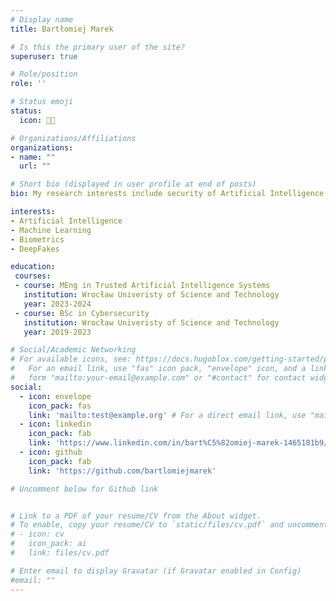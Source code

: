 ```yaml
---
# Display name
title: Bartłomiej Marek

# Is this the primary user of the site?
superuser: true

# Role/position
role: ''

# Status emoji
status:
  icon: 🧑‍💻️

# Organizations/Affiliations
organizations:
- name: ""
  url: ""

# Short bio (displayed in user profile at end of posts)
bio: My research interests include security of Artificial Intelligence and Machine Learning, biometrics and DeepFakes. 

interests:
- Artificial Intelligence
- Machine Learning
- Biometrics
- DeepFakes

education:
 courses:
 - course: MEng in Trusted Artificial Intelligence Systems
   institution: Wrocław Univeristy of Science and Technology
   year: 2023-2024
 - course: BSc in Cybersecurity
   institution: Wrocław Univeristy of Science and Technology
   year: 2019-2023

# Social/Academic Networking
# For available icons, see: https://docs.hugoblox.com/getting-started/page-builder/#icons
#   For an email link, use "fas" icon pack, "envelope" icon, and a link in the
#   form "mailto:your-email@example.com" or "#contact" for contact widget.
social:
  - icon: envelope
    icon_pack: fas
    link: 'mailto:test@example.org' # For a direct email link, use "mailto:test@example.org".
  - icon: linkedin
    icon_pack: fab
    link: 'https://www.linkedin.com/in/bart%C5%82omiej-marek-1465181b9/'
  - icon: github
    icon_pack: fab
    link: 'https://github.com/bartlomiejmarek'

# Uncomment below for Github link


# Link to a PDF of your resume/CV from the About widget.
# To enable, copy your resume/CV to `static/files/cv.pdf` and uncomment the lines below.
# - icon: cv
#   icon_pack: ai
#   link: files/cv.pdf

# Enter email to display Gravatar (if Gravatar enabled in Config)
#email: ""
---
```



